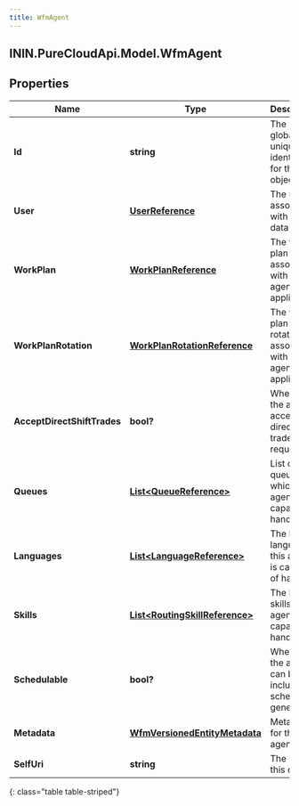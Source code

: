 ```yaml
---
title: WfmAgent
---
```

## ININ.PureCloudApi.Model.WfmAgent

## Properties

|Name | Type | Description | Notes|
|------------ | ------------- | ------------- | -------------|
| **Id** | **string** | The globally unique identifier for the object. | [optional] |
| **User** | [**UserReference**](UserReference.html) | The user associated with this data | [optional] |
| **WorkPlan** | [**WorkPlanReference**](WorkPlanReference.html) | The work plan associated with this agent, if applicable | [optional] |
| **WorkPlanRotation** | [**WorkPlanRotationReference**](WorkPlanRotationReference.html) | The work plan rotation associated with this agent, if applicable | [optional] |
| **AcceptDirectShiftTrades** | **bool?** | Whether the agent accepts direct shift trade requests | [optional] |
| **Queues** | [**List&lt;QueueReference&gt;**](QueueReference.html) | List of queues to which this agent is capable of handling | [optional] |
| **Languages** | [**List&lt;LanguageReference&gt;**](LanguageReference.html) | The list of languages this agent is capable of handling | [optional] |
| **Skills** | [**List&lt;RoutingSkillReference&gt;**](RoutingSkillReference.html) | The list of skills this agent is capable of handling | [optional] |
| **Schedulable** | **bool?** | Whether the agent can be included in schedule generation | [optional] |
| **Metadata** | [**WfmVersionedEntityMetadata**](WfmVersionedEntityMetadata.html) | Metadata for this agent | [optional] |
| **SelfUri** | **string** | The URI for this object | [optional] |
{: class="table table-striped"}


